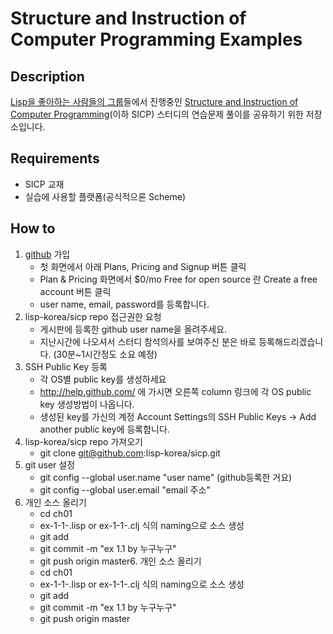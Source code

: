 Structure and Instruction of Computer Programming Examples
=======================================


Description
----------
[Lisp을 좋아하는 사람들의 그룹][lispkorea]들에서 진행중인 [Structure and Instruction of
Computer Programming][SICP](이하 SICP) 스터디의 연습문제 풀이를 공유하기 위한 저장소입니다.

Requirements
-----------
 * SICP 교재
 * 실습에 사용할 플랫폼(공식적으론 Scheme)
 
How to
------
 1. [github][github] 가입
    * 첫 화면에서 아래 Plans, Pricing and Signup 버튼 클릭
    * Plan & Pricing 화면에서 $0/mo Free for open source 란 Create a free account 버튼 클릭
    * user name, email, password를 등록합니다. 
 2. lisp-korea/sicp repo 접근권한 요청
    * 게시판에 등록한 github user name을 올려주세요.
    * 지난시간에 나오셔서 스터디 참석의사를 보여주신 분은 바로
      등록해드리겠습니다. (30분~1시간정도 소요 예정) 
 3. SSH Public Key 등록
    * 각 OS별 public key를 생성하세요
    * http://help.github.com/ 에 가시면 오른쪽 column 링크에 각 OS
	public key 생성방법이 나옵니다.
    * 생성된 key를 가신의 계정 Account Settings의 SSH Public Keys ->
       Add another public key에 등록합니다. 
 4. lisp-korea/sicp repo 가져오기
    * git clone git@github.com:lisp-korea/sicp.git
 5. git user 설정
    * git config --global user.name "user name" (github등록한 거요)
    * git config --global user.email "email 주소"
 6. 개인 소스 올리기
    * cd ch01
    * ex-1-1-<id>.lisp or ex-1-1-<id>.clj 식의 naming으로 소스 생성
    * git add <filename>
    * git commit -m "ex 1.1 by 누구누구"
    * git push origin master6. 개인 소스 올리기
    * cd ch01
    * ex-1-1-<id>.lisp or ex-1-1-<id>.clj 식의 naming으로 소스 생성
    * git add <filename>
    * git commit -m "ex 1.1 by 누구누구"
    * git push origin master       
      
[SICP]: http://mitpress.mit.edu/sicp/
[lispkorea]: http://groups.google.com/group/lisp-korea
[github]:http://github.com
